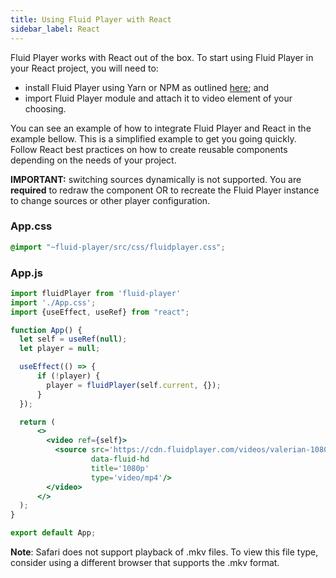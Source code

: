 ```yaml
---
title: Using Fluid Player with React
sidebar_label: React
---
```


Fluid Player works with React out of the box. To start using Fluid Player in your React project, you will need to:

* install Fluid Player using Yarn or NPM as outlined [here](/docs/integration/quick-setup#integration-using-npm); and
* import Fluid Player module and attach it to video element of your choosing.

You can see an example of how to integrate Fluid Player and React in the example bellow. This is a simplified example
to get you going quickly. Follow React best practices on how to create reusable components depending on the needs
of your project.

**IMPORTANT:** switching sources dynamically is not supported. You are **required** to redraw the component OR 
to recreate the Fluid Player instance to change sources or other player configuration. 

### App.css

```css
@import "~fluid-player/src/css/fluidplayer.css";
``` 

### App.js

```jsx
import fluidPlayer from 'fluid-player'
import './App.css';
import {useEffect, useRef} from "react";

function App() {
  let self = useRef(null);
  let player = null;

  useEffect(() => {
      if (!player) {
        player = fluidPlayer(self.current, {});
      }
  });

  return (
      <>
        <video ref={self}>
          <source src='https://cdn.fluidplayer.com/videos/valerian-1080p.mkv'
                  data-fluid-hd
                  title='1080p'
                  type='video/mp4'/>
        </video>
      </>
  );
}

export default App;
```

**Note**: Safari does not support playback of .mkv files. To view this file type, consider using a different browser that supports the .mkv format.
